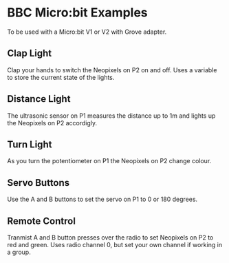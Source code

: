 # BBC Micro:bit Examples

To be used with a Micro:bit V1 or V2 with Grove adapter.

## Clap Light

Clap your hands to switch the Neopixels on P2 on and off. Uses a variable to store the current state of the lights.

## Distance Light

The ultrasonic sensor on P1 measures the distance up to 1m and lights up the Neopixels on P2 accordigly.

## Turn Light

As you turn the potentiometer on P1 the Neopixels on P2 change colour.

## Servo Buttons

Use the A and B buttons to set the servo on P1 to 0 or 180 degrees.

## Remote Control

Tranmist A and B button presses over the radio to set Neopixels on P2 to red and green. Uses radio channel 0, but set your own channel if working in a group.
